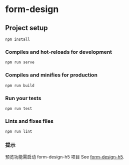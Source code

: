 # form-design

## Project setup
```
npm install
```

### Compiles and hot-reloads for development
```
npm run serve
```

### Compiles and minifies for production
```
npm run build
```

### Run your tests
```
npm run test
```

### Lints and fixes files
```
npm run lint
```

### 提示
预览功能需启动 form-design-h5 项目
See [form-design-h5](https://github.com/vincentzyc/form-design-h5).